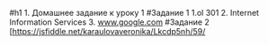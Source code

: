#h1 1. Домашнее задание к уроку 1
#Задание 1
1.ol 301
2. Internet Information Services
3. www.google.com
#Задание 2
[https://jsfiddle.net/karaulovaveronika/Lkcdp5nh/59/
